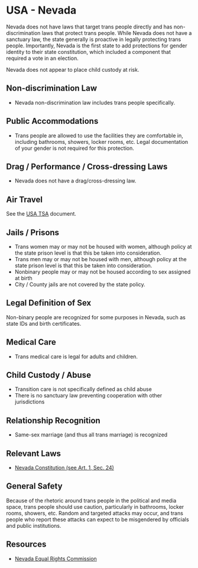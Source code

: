 # USA - Nevada

Nevada does not have laws that target trans people directly and has
non-discrimination laws that protect trans people. While Nevada does not
have a sanctuary law, the state generally is proactive in legally
protecting trans people. Importantly, Nevada is the first state to add
protections for gender identity to their state constitution, which
included a component that required a vote in an election.

Nevada does not appear to place child custody at risk.

## Non-discrimination Law

 * Nevada non-discrimination law includes trans people specifically.

## Public Accommodations

 * Trans people are allowed to use the facilities they are comfortable
   in, including bathrooms, showers, locker rooms, etc.  Legal
   documentation of your gender is not required for this protection.

## Drag / Performance / Cross-dressing Laws

 * Nevada does not have a drag/cross-dressing law.

## Air Travel

See the [USA TSA](../notes/tsa.md) document.

## Jails / Prisons

 * Trans women may or may not be housed with women, although policy at
   the state prison level is that this be taken into consideration.
 * Trans men may or may not be housed with men, although policy at
   the state prison level is that this be taken into consideration.
 * Nonbinary people may or may not be housed according to sex
   assigned at birth
 * City / County jails are not covered by the state policy.

## Legal Definition of Sex

Non-binary people are recognized for some purposes in Nevada, such as
state IDs and birth certificates.

## Medical Care

 * Trans medical care is legal for adults and children.

## Child Custody / Abuse

 * Transition care is not specifically defined as child abuse
 * There is no sanctuary law preventing cooperation with other
   jurisdictions
 
## Relationship Recognition

 * Same-sex marriage (and thus all trans marriage) is recognized

## Relevant Laws

 * [Nevada Constitution (see Art. 1, Sec.  24)](https://www.leg.state.nv.us/const/nvconst.html)

## General Safety

Because of the rhetoric around trans people in the political and media
space, trans people should use caution, particularly in bathrooms,
locker rooms, showers, etc.  Random and targeted attacks may occur, and
trans people who report these attacks can expect to be misgendered by
officials and public institutions.

## Resources

 * [Nevada Equal Rights Commission](https://detr.nv.gov/NERC)
